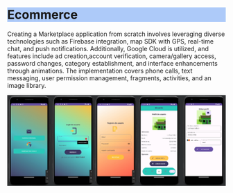 <h1 style="background-color:#ADCAF9;">Ecommerce</h1>

Creating a Marketplace application from scratch involves leveraging diverse technologies
such as Firebase integration, map SDK with GPS, real-time chat, and push notifications.
Additionally, Google Cloud is utilized, and features include ad creation,account verification, 
camera/gallery access, password changes, category establishment, and interface enhancements through animations.
The implementation covers phone calls, text messaging, user permission management, fragments, activities, and an image library.

<img src="https://github.com/ivette2021/AppEcommerce/blob/master/appEcommerce.png">
